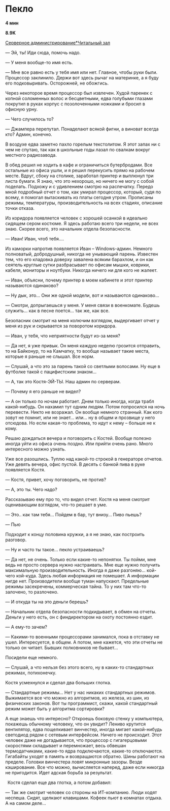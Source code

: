 ﻿# <a name="_rjrb8b614sj"></a>Пекло
**4 мин**

**8.9K**

[Серверное администрирование*](https://habr.com/ru/hubs/s_admin/)[Читальный зал](https://habr.com/ru/hubs/read/)


— Эй, ты!  Иди сюда, помочь надо.

— У меня вообще-то имя есть.

— Мне все равно есть у тебя имя или нет. Главное, чтобы руки были. Процессор заклинило. Держи вот здесь рычаг на материнке, а я буду его подковыривать. Осторожней, не обожгись.

Через некоторое время процессор был извлечен. Худой паренек с копной соломенных волос и бесцветными, едва голубыми глазами покрутил в руках корпус с позолоченными ножками и бросил в офисную урну.

— Чего случилось то?

— Джампера перепутал. Понаделают всякой фигни, а виноват всегда кто? Админ, конечно.

В воздухе едва заметно пахло горелым текстолитом. Я этот запах ни с чем не спутаю, так как в школьные годы лазал по свалкам вокруг местного радиозавода.



В обед решил не ходить в кафе и ограничиться бутербродами. Все остальные из офиса ушли, и я решил перекусить прямо на рабочем месте. Вдруг, сбоку на столике, заработал принтер и выплюнул три листа бумаги. Я знаю, что это нехорошо, но ничего не могу с собой поделать. Подхожу и с удивлением смотрю на распечатку. Передо мной подробный отчет о том, как умирал процессор, который, судя по всему, я помогал вытаскивать из платы сегодня утром. Прописаны режимы, температуры, производительность на всех стадиях, описание точки отказа.



Из коридора появляется человек с хорошей осанкой в идеально сидящем сером костюме. Я здесь работаю всего три недели, не всех знаю. Скорее всего, это начальник отдела безопасности.

— Иван! Иван, чтоб тебя….

Из каморки напротив появляется Иван – Windows-админ. Немного полноватый, добродушный, никогда не унывающий парень. Известен тем, что его кладовка доверху завалена всяким барахлом, и он как сеятель круглые сутки разбрасывает по офисам мышки, коврики, кабеля, мониторы и ноутбуки. Никогда ничего ни для кого не жалеет.

— Иван, объясни, почему принтер в моем кабинете и этот принтер называются одинаково?

— Ну дык, это… Они же одной модели, вот и называются одинаково…

— Смотри, допрыгаешься у меня. У меня связи в военкомате. Будешь служить… как в песне поется… так же, как все.

Безопасник смотрит на меня колючим взглядом, выдергивает отчет у меня из рук и скрывается за поворотом коридора.



— Иван, у тебя, что неприятности будут из-за меня?

— Да нет, я уже привык. Он меня каждую неделю грозится отправить, то на Байконур, то на Камчатку, то вообще называет такие места, которые я раньше не слышал. Все норм.

— Слушай, а что это за парень такой со светлыми волосами. Ну еще в футболке такой с пацифистским знаком…

— А, так это Костя-ЭЙ-ТЫ. Наш админ по серверам.

— Почему я его раньше не видел?

— А он только по ночам работает. Днем только иногда, когда трабл какой-нибудь. Он нахамил тут одним людям. Потом попросился на ночь перевести. Никто не возражал. Он вообще немного странный. Как кого зовут не помнит, или не знает… или… ну в общем и прозвище у него отсюдова. Но если какая-то проблема, то идут к нему – больше не к кому.



Решаю дождаться вечера и поговорить с Костей. Вообще полезно иногда уйти из офиса очень поздно. Или прийти очень рано. Много интересного можно узнать.

Уже все разошлись. Туплю над какой-то строкой в генераторе отчетов. Уже девять вечера, офис пустой. В десять с банкой пива в руке появляется Костя.

— Костя, привет, хочу поговорить, не против?

— А, это ты. Чего надо?

Рассказываю ему про то, что видел отчет. Костя на меня смотрит оценивающим взглядом, что-то решает в уме.

— Это.. как там тебя... Пойдем в бар, тут внизу… Пиво пьешь?

— Пью



Подходит к концу половина кружки, а я не знаю, как построить разговор.

— Ну и часто ты такое… пекло устраиваешь?

— Да нет, не очень. Только если какие-то непонятки. Ты пойми, мне ведь не просто сервера нужно настраивать. Мне еще нужно получить максимальную производительность. Иногда я даже разгоняю… кой-чего кой-куда. Здесь любая информация не помешает. А информации нигде нет. Производители вообще туман напускают. Предельные режимы засекречены, коммерческая тайна. То у них там что-то залочено, то разлочено.

— И откуда ты на это деньги берешь?

— Начальник отдела безопасности подкидывает, в обмен на отчеты. Деньги у него есть, он с финдиректором на охоту постоянно ездит.

— А ему-то зачем?

— Какими-то военными процессорами занимался, пока в отставку не ушел. Интересуется, в общем. А потом, мне кажется, что эти отчеты не только он читает. Бывших полковников не бывает…



Посидели еще немного.

— Слушай, а что нельзя без этого всего, ну в каких-то стандартных режимах, потихонечку.

Костя усмехнулся и сделал два больших глотка.

— Стандартные режимы… Нет у нас никаких стандартных режимов. Выжимается все что можно из алгоритмов, из железа, из шин, из физических законов. Вот ты программист, скажи, какой стандартный режим может быть у алгоритма сортировки?

А еще знаешь что интересно? Откроешь боковую стенку у компьютера, покажешь обычному человеку, что он увидит? Лениво крутится вентилятор, едва пощелкивает винчестер, иногда мигает какой-нибудь светодиод рядом с сетевым интерфейсом. Ничего не происходит. Этот человек даже не догадывается, что процессор с гигагерцовыми скоростями складывает и перемножает, весь обвешан термодатчиками, какие-то ядра подключаются, какие-то отключаются. Гигабайты уходят в память и возвращаются обратно. Шины работают на пределе. Головки винчестера ловят микронные зазоры. Везде кэширование. Все что можно, вычисляется наперед, даже если никогда не пригодится. Идет адская борьба за результат.

` `Костя сделал еще два глотка, а потом добавил:

— Так же смотрит человек со стороны на ИТ-компанию. Люди ходят неспеша. Сидят, щелкают клавишами. Кофеек пьют в комнатах отдыха. А на самом деле…

